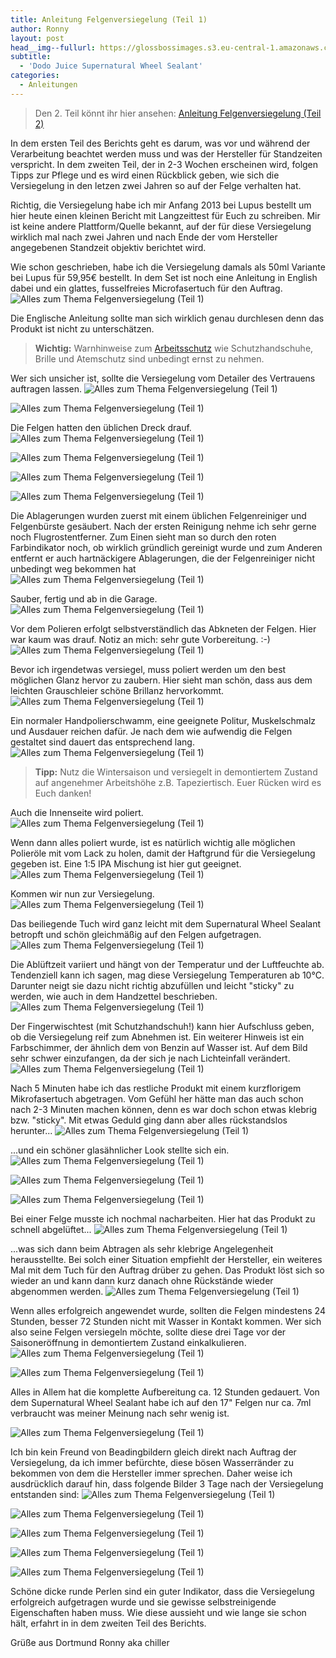 ```yaml
---
title: Anleitung Felgenversiegelung (Teil 1)
author: Ronny
layout: post
head__img--fullurl: https://glossbossimages.s3.eu-central-1.amazonaws.com/chiller/Felgenversiegelung%20Supernatural%20Wheel%20Sealant/30.jpg
subtitle:
  - 'Dodo Juice Supernatural Wheel Sealant'
categories:
  - Anleitungen
---
```

>Den 2. Teil könnt ihr hier ansehen:
[Anleitung Felgenversiegelung (Teil 2)](https://glossboss.de/anleitungen/felgenversiegelung-anleitung-auftrag-anwendung-teil-2)

In dem ersten Teil des Berichts geht es darum, was vor und während der Verarbeitung beachtet werden muss und was der Hersteller für Standzeiten verspricht. In dem zweiten Teil, der in 2-3 Wochen erscheinen wird, folgen Tipps zur Pflege und es wird einen Rückblick geben, wie sich die Versiegelung in den letzen zwei Jahren so auf der Felge verhalten hat.


Richtig, die Versiegelung habe ich mir Anfang 2013 bei Lupus bestellt um hier heute einen kleinen Bericht mit Langzeittest für Euch zu schreiben. Mir ist keine andere Plattform/Quelle bekannt, auf der für diese Versiegelung wirklich mal nach zwei Jahren und nach Ende der vom Hersteller angegebenen Standzeit objektiv berichtet wird.

Wie schon geschrieben, habe ich die Versiegelung damals als 50ml Variante bei Lupus für 59,95€ bestellt. In dem Set ist noch eine Anleitung in English dabei und ein glattes, fusselfreies Microfasertuch für den Auftrag.
![Alles zum Thema Felgenversiegelung (Teil 1)](https://glossbossimages.s3.eu-central-1.amazonaws.com/chiller/Felgenversiegelung%20Supernatural%20Wheel%20Sealant/01.jpg)


Die Englische Anleitung sollte man sich wirklich genau durchlesen denn das Produkt ist nicht zu unterschätzen. 

>**Wichtig:** Warnhinweise zum [Arbeitsschutz](https://glossboss.de/allgemein/arbeitsschutz-atemmaske-schutzhandschuhe-etc/) wie Schutzhandschuhe, Brille und Atemschutz sind unbedingt ernst zu nehmen. 

Wer sich unsicher ist, sollte die Versiegelung vom Detailer des Vertrauens auftragen lassen.
![Alles zum Thema Felgenversiegelung (Teil 1)](https://glossbossimages.s3.eu-central-1.amazonaws.com/chiller/Felgenversiegelung%20Supernatural%20Wheel%20Sealant/02.jpg)

![Alles zum Thema Felgenversiegelung (Teil 1)](https://glossbossimages.s3.eu-central-1.amazonaws.com/chiller/Felgenversiegelung%20Supernatural%20Wheel%20Sealant/03.jpg)


Die Felgen hatten den üblichen Dreck drauf.
![Alles zum Thema Felgenversiegelung (Teil 1)](https://glossbossimages.s3.eu-central-1.amazonaws.com/chiller/Felgenversiegelung%20Supernatural%20Wheel%20Sealant/04.jpg)

![Alles zum Thema Felgenversiegelung (Teil 1)](https://glossbossimages.s3.eu-central-1.amazonaws.com/chiller/Felgenversiegelung%20Supernatural%20Wheel%20Sealant/05.jpg)

![Alles zum Thema Felgenversiegelung (Teil 1)](https://glossbossimages.s3.eu-central-1.amazonaws.com/chiller/Felgenversiegelung%20Supernatural%20Wheel%20Sealant/06.jpg)

![Alles zum Thema Felgenversiegelung (Teil 1)](https://glossbossimages.s3.eu-central-1.amazonaws.com/chiller/Felgenversiegelung%20Supernatural%20Wheel%20Sealant/07.jpg)


Die Ablagerungen wurden zuerst mit einem üblichen Felgenreiniger und Felgenbürste gesäubert. Nach der ersten Reinigung nehme ich sehr gerne noch Flugrostentferner. Zum Einen sieht man so durch den roten Farbindikator noch, ob wirklich gründlich gereinigt wurde und zum Anderen entfernt er auch hartnäckigere Ablagerungen, die der Felgenreiniger nicht unbedingt weg bekommen hat
![Alles zum Thema Felgenversiegelung (Teil 1)](https://glossbossimages.s3.eu-central-1.amazonaws.com/chiller/Felgenversiegelung%20Supernatural%20Wheel%20Sealant/08.jpg)


Sauber, fertig und ab in die Garage.
![Alles zum Thema Felgenversiegelung (Teil 1)](https://glossbossimages.s3.eu-central-1.amazonaws.com/chiller/Felgenversiegelung%20Supernatural%20Wheel%20Sealant/10.jpg)


Vor dem Polieren erfolgt selbstverständlich das Abkneten der Felgen. Hier war kaum was drauf. Notiz an mich: sehr gute Vorbereitung. :-)
![Alles zum Thema Felgenversiegelung (Teil 1)](https://glossbossimages.s3.eu-central-1.amazonaws.com/chiller/Felgenversiegelung%20Supernatural%20Wheel%20Sealant/14.jpg)

Bevor ich irgendetwas versiegel, muss poliert werden um den best möglichen Glanz hervor zu zaubern. Hier sieht man schön, dass aus dem leichten Grauschleier schöne Brillanz hervorkommt.
![Alles zum Thema Felgenversiegelung (Teil 1)](https://glossbossimages.s3.eu-central-1.amazonaws.com/chiller/Felgenversiegelung%20Supernatural%20Wheel%20Sealant/12.jpg)

Ein normaler Handpolierschwamm, eine geeignete Politur, Muskelschmalz und Ausdauer reichen dafür. Je nach dem wie aufwendig die Felgen gestaltet sind dauert das entsprechend lang.
![Alles zum Thema Felgenversiegelung (Teil 1)](https://glossbossimages.s3.eu-central-1.amazonaws.com/chiller/Felgenversiegelung%20Supernatural%20Wheel%20Sealant/13.jpg)


> **Tipp:** Nutz die Wintersaison und versiegelt in demontiertem Zustand auf angenehmer Arbeitshöhe z.B. Tapeziertisch. Euer Rücken wird es Euch danken!

Auch die Innenseite wird poliert. 
![Alles zum Thema Felgenversiegelung (Teil 1)](https://glossbossimages.s3.eu-central-1.amazonaws.com/chiller/Felgenversiegelung%20Supernatural%20Wheel%20Sealant/15.jpg)

Wenn dann alles poliert wurde, ist es natürlich wichtig alle möglichen Polieröle mit vom Lack zu holen, damit der Haftgrund für die Versiegelung gegeben ist. Eine 1:5 IPA Mischung ist hier gut geeignet.
![Alles zum Thema Felgenversiegelung (Teil 1)](https://glossbossimages.s3.eu-central-1.amazonaws.com/chiller/Felgenversiegelung%20Supernatural%20Wheel%20Sealant/16.jpg)

Kommen wir nun zur Versiegelung.
![Alles zum Thema Felgenversiegelung (Teil 1)](https://glossbossimages.s3.eu-central-1.amazonaws.com/chiller/Felgenversiegelung%20Supernatural%20Wheel%20Sealant/19.jpg)

Das beiliegende Tuch wird ganz leicht mit dem Supernatural Wheel Sealant betropft und schön gleichmäßig auf den Felgen aufgetragen.
![Alles zum Thema Felgenversiegelung (Teil 1)](https://glossbossimages.s3.eu-central-1.amazonaws.com/chiller/Felgenversiegelung%20Supernatural%20Wheel%20Sealant/21.jpg)

Die Ablüftzeit variiert und hängt von der Temperatur und der Luftfeuchte ab. Tendenziell kann ich sagen, mag diese Versiegelung Temperaturen ab 10°C. Darunter neigt sie dazu nicht richtig abzufüllen und leicht "sticky" zu werden, wie auch in dem Handzettel beschrieben. 
![Alles zum Thema Felgenversiegelung (Teil 1)](https://glossbossimages.s3.eu-central-1.amazonaws.com/chiller/Felgenversiegelung%20Supernatural%20Wheel%20Sealant/25.jpg)

Der Fingerwischtest (mit Schutzhandschuh!) kann hier Aufschluss geben, ob die Versiegelung reif zum Abnehmen ist. Ein weiterer Hinweis ist ein Farbschimmer, der ähnlich dem von Benzin auf Wasser ist. Auf dem Bild sehr schwer einzufangen, da der sich je nach Lichteinfall verändert. 
![Alles zum Thema Felgenversiegelung (Teil 1)](https://glossbossimages.s3.eu-central-1.amazonaws.com/chiller/Felgenversiegelung%20Supernatural%20Wheel%20Sealant/18.jpg)

Nach 5 Minuten habe ich das restliche Produkt mit einem kurzflorigem Mikrofasertuch abgetragen. Vom Gefühl her hätte man das auch schon nach 2-3 Minuten machen können, denn es war doch schon etwas klebrig bzw. "sticky". Mit etwas Geduld ging dann aber alles rückstandslos herunter...
![Alles zum Thema Felgenversiegelung (Teil 1)](https://glossbossimages.s3.eu-central-1.amazonaws.com/chiller/Felgenversiegelung%20Supernatural%20Wheel%20Sealant/20.jpg)

...und ein schöner glasähnlicher Look stellte sich ein.
![Alles zum Thema Felgenversiegelung (Teil 1)](https://glossbossimages.s3.eu-central-1.amazonaws.com/chiller/Felgenversiegelung%20Supernatural%20Wheel%20Sealant/22.jpg)

![Alles zum Thema Felgenversiegelung (Teil 1)](https://glossbossimages.s3.eu-central-1.amazonaws.com/chiller/Felgenversiegelung%20Supernatural%20Wheel%20Sealant/23.jpg)

![Alles zum Thema Felgenversiegelung (Teil 1)](https://glossbossimages.s3.eu-central-1.amazonaws.com/chiller/Felgenversiegelung%20Supernatural%20Wheel%20Sealant/24.jpg)

Bei einer Felge musste ich nochmal nacharbeiten. Hier hat das Produkt zu schnell abgelüftet...
![Alles zum Thema Felgenversiegelung (Teil 1)](https://glossbossimages.s3.eu-central-1.amazonaws.com/chiller/Felgenversiegelung%20Supernatural%20Wheel%20Sealant/26.jpg)

...was sich dann beim Abtragen als sehr klebrige Angelegenheit herausstellte. Bei solch einer Situation empfiehlt der Hersteller, ein weiteres Mal mit dem Tuch für den Auftrag drüber zu gehen. Das Produkt löst sich so wieder an und kann dann kurz danach ohne Rückstände wieder abgenommen werden.
![Alles zum Thema Felgenversiegelung (Teil 1)](https://glossbossimages.s3.eu-central-1.amazonaws.com/chiller/Felgenversiegelung%20Supernatural%20Wheel%20Sealant/27.jpg)

Wenn alles erfolgreich angewendet wurde, sollten die Felgen mindestens 24 Stunden, besser 72 Stunden nicht mit Wasser in Kontakt kommen. Wer sich also seine Felgen versiegeln möchte, sollte diese drei Tage vor der Saisoneröffnung in demontiertem Zustand einkalkulieren.
![Alles zum Thema Felgenversiegelung (Teil 1)](https://glossbossimages.s3.eu-central-1.amazonaws.com/chiller/Felgenversiegelung%20Supernatural%20Wheel%20Sealant/28.jpg)

![Alles zum Thema Felgenversiegelung (Teil 1)](https://glossbossimages.s3.eu-central-1.amazonaws.com/chiller/Felgenversiegelung%20Supernatural%20Wheel%20Sealant/29.jpg)

Alles in Allem hat die komplette Aufbereitung ca. 12 Stunden gedauert. Von dem Supernatural Wheel Sealant habe ich auf den 17" Felgen nur ca. 7ml verbraucht was meiner Meinung nach sehr wenig ist. 

![Alles zum Thema Felgenversiegelung (Teil 1)](https://glossbossimages.s3.eu-central-1.amazonaws.com/chiller/Felgenversiegelung%20Supernatural%20Wheel%20Sealant/30.jpg)
 
 Ich bin kein Freund von Beadingbildern gleich direkt nach Auftrag der Versiegelung, da ich immer befürchte, diese bösen Wasserränder zu bekommen von dem die Hersteller immer sprechen. Daher weise ich ausdrücklich darauf hin, dass folgende Bilder 3 Tage nach der Versiegelung entstanden sind:
![Alles zum Thema Felgenversiegelung (Teil 1)](https://glossbossimages.s3.eu-central-1.amazonaws.com/chiller/Felgenversiegelung%20Supernatural%20Wheel%20Sealant/31.jpg)

![Alles zum Thema Felgenversiegelung (Teil 1)](https://glossbossimages.s3.eu-central-1.amazonaws.com/chiller/Felgenversiegelung%20Supernatural%20Wheel%20Sealant/31.jpg)

![Alles zum Thema Felgenversiegelung (Teil 1)](https://glossbossimages.s3.eu-central-1.amazonaws.com/chiller/Felgenversiegelung%20Supernatural%20Wheel%20Sealant/32.jpg)

![Alles zum Thema Felgenversiegelung (Teil 1)](https://glossbossimages.s3.eu-central-1.amazonaws.com/chiller/Felgenversiegelung%20Supernatural%20Wheel%20Sealant/33.jpg)

![Alles zum Thema Felgenversiegelung (Teil 1)](https://glossbossimages.s3.eu-central-1.amazonaws.com/chiller/Felgenversiegelung%20Supernatural%20Wheel%20Sealant/34.jpg)


Schöne dicke runde Perlen sind ein guter Indikator, dass die Versiegelung erfolgreich aufgetragen wurde und sie gewisse selbstreinigende Eigenschaften haben muss. Wie diese aussieht und wie lange sie schon hält, erfahrt in in dem zweiten Teil des Berichts.

Grüße aus Dortmund
Ronny aka chiller
